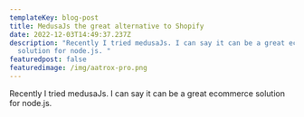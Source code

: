 ```yaml
---
templateKey: blog-post
title: MedusaJs the great alternative to Shopify
date: 2022-12-03T14:49:37.237Z
description: "Recently I tried medusaJs. I can say it can be a great ecommerce
  solution for node.js. "
featuredpost: false
featuredimage: /img/aatrox-pro.png
---
```

Recently I tried medusaJs. I can say it can be a great ecommerce solution for node.js.